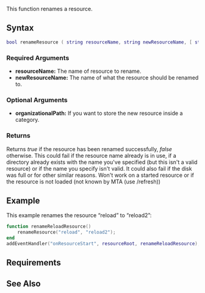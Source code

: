 This function renames a resource.

Syntax
------

``` lua
bool renameResource ( string resourceName, string newResourceName, [ string organizationalPath ] )
```

### Required Arguments

-   **resourceName:** The name of resource to rename.
-   **newResourceName:** The name of what the resource should be renamed to.

### Optional Arguments

-   **organizationalPath:** If you want to store the new resource inside a category.

### Returns

Returns *true* if the resource has been renamed successfully, *false* otherwise. This could fail if the resource name already is in use, if a directory already exists with the name you've specified (but this isn't a valid resource) or if the name you specify isn't valid. It could also fail if the disk was full or for other similar reasons. Won't work on a started resource or if the resource is not loaded (not known by MTA (use /refresh))

Example
-------

This example renames the resource “reload” to “reload2”:

``` lua
function renameReloadResource()
    renameResource("reload", "reload2");
end
addEventHandler("onResourceStart", resourceRoot, renameReloadResource);
```

Requirements
------------

See Also
--------
